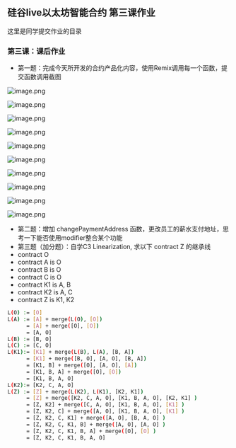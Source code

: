 ## 硅谷live以太坊智能合约 第三课作业
这里是同学提交作业的目录

### 第三课：课后作业
- 第一题：完成今天所开发的合约产品化内容，使用Remix调用每一个函数，提交函数调用截图

![image.png](https://res.cloudinary.com/hpiynhbhq/image/upload/v1521611723/evj9ccs4aprebeoridkt.png)

![image.png](https://res.cloudinary.com/hpiynhbhq/image/upload/v1521611773/vulmooaypqsxd8lluqpa.png)

![image.png](https://res.cloudinary.com/hpiynhbhq/image/upload/v1521611799/ukynvr3yn2v8zxtukdzf.png)

![image.png](https://res.cloudinary.com/hpiynhbhq/image/upload/v1521611821/la3dtkfajauhfhsig8uf.png)

![image.png](https://res.cloudinary.com/hpiynhbhq/image/upload/v1521611866/aanxzkcgrpyydc92tms8.png)

![image.png](https://res.cloudinary.com/hpiynhbhq/image/upload/v1521611898/szzjelatq92y0vm7azpa.png)

![image.png](https://res.cloudinary.com/hpiynhbhq/image/upload/v1521611937/fgwopu6zzqynzt7q3szc.png)

![image.png](https://res.cloudinary.com/hpiynhbhq/image/upload/v1521611980/zsczxu6wjtmblwksrmbq.png)

![image.png](https://res.cloudinary.com/hpiynhbhq/image/upload/v1521612016/cz3aydkiasxogzlbvjn8.png)

![image.png](https://res.cloudinary.com/hpiynhbhq/image/upload/v1521612042/kr1dwu1go9btbxqriwds.png)

- 第二题：增加 changePaymentAddress 函数，更改员工的薪水支付地址，思考一下能否使用modifier整合某个功能
- 第三题（加分题）：自学C3 Linearization, 求以下 contract Z 的继承线
- contract O
- contract A is O
- contract B is O
- contract C is O
- contract K1 is A, B
- contract K2 is A, C
- contract Z is K1, K2

```bash
L(O) := [O]  
L(A) := [A] + merge(L(O), [O])
      = [A] + merge([O], [O])
      = [A, O]  
L(B) := [B, O]
L(C) := [C, O]
L(K1):= [K1] + merge(L(B), L(A), [B, A])
      = [K1] + merge([B, O], [A, O], [B, A])
      = [K1, B] + merge([O], [A, O], [A])
      = [K1, B, A] + merge([O], [O])
      = [K1, B, A, O] 
L(K2):= [K2, C, A, O] 
L(Z) := [Z] + merge(L(K2), L(K1), [K2, K1])
      = [Z] + merge([K2, C, A, O], [K1, B, A, O], [K2, K1] )
      = [Z, K2] + merge([C, A, O], [K1, B, A, O], [K1] )
      = [Z, K2, C] + merge([A, O], [K1, B, A, O], [K1] )
      = [Z, K2, C, K1] + merge([A, O], [B, A, O] )
      = [Z, K2, C, K1, B] + merge([A, O], [A, O] )
      = [Z, K2, C, K1, B, A] + merge([O], [O] )
      = [Z, K2, C, K1, B, A, O]


```

